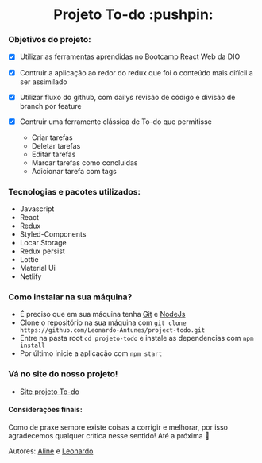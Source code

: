  <h1 align="center"> Projeto To-do :pushpin: </h1> 

<h3> Objetivos do projeto: </h3>

- [x] Utilizar as ferramentas aprendidas no Bootcamp React Web da DIO

- [x] Contruir a aplicação ao redor do redux que foi o conteúdo mais difícil a ser assimilado

- [x] Utilizar fluxo do github, com dailys revisão de código e divisão de branch por feature

- [x] Contruir uma ferramente clássica de To-do que permitisse
  * Criar tarefas
  * Deletar tarefas
  * Editar tarefas
  * Marcar tarefas como concluidas
  * Adicionar tarefa com tags

<h3> Tecnologias e pacotes utilizados: </h3> 

* Javascript
* React
* Redux
* Styled-Components
* Locar Storage
* Redux persist
* Lottie
* Material Ui
* Netlify


<h3> Como instalar na sua máquina? </h3>

  * É preciso que em sua máquina tenha [Git](https://git-scm.com/book/en/v2/Getting-Started-Installing-Git) e [NodeJs](https://nodejs.org/en/download/)
  * Clone o repositório na sua máquina com `git clone https://github.com/Leonardo-Antunes/project-todo.git`
  * Entre na pasta root `cd projeto-todo` e instale as dependencias com 
  `npm install` 
  * Por último inicie a aplicação com 
  `npm start`
  
<h3> Vá no site do nosso projeto! </h3>  

* [Site projeto To-do](https://reactreduxtodoproj.netlify.app/)
  
<h4> Considerações finais: </h4>

Como de praxe sempre existe coisas a corrigir e melhorar, por isso agradecemos qualquer crítica nesse sentido! Até a próxima :space_invader:

Autores: [Aline](https://github.com/alinemartinsgh) e [Leonardo](https://github.com/Leonardo-Antunes)

